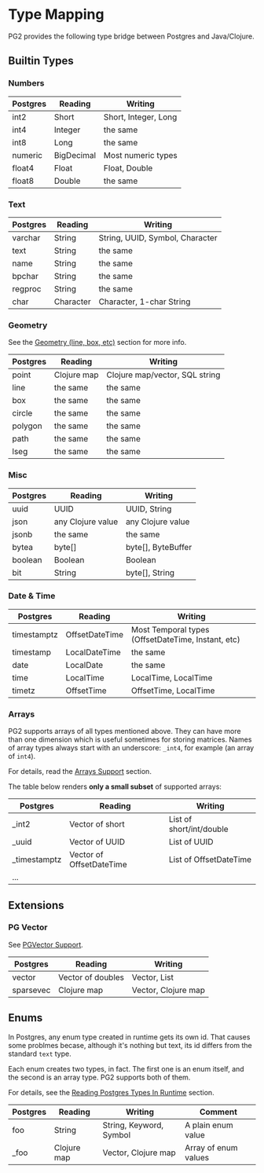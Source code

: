 # Type Mapping

PG2 provides the following type bridge between Postgres and Java/Clojure.

## Builtin Types

### Numbers

| Postgres | Reading    | Writing              |
|----------|------------|----------------------|
| int2     | Short      | Short, Integer, Long |
| int4     | Integer    | the same             |
| int8     | Long       | the same             |
| numeric  | BigDecimal | Most numeric types   |
| float4   | Float      | Float, Double        |
| float8   | Double     | the same             |

### Text

| Postgres | Reading   | Writing                         |
|----------|-----------|---------------------------------|
| varchar  | String    | String, UUID, Symbol, Character |
| text     | String    | the same                        |
| name     | String    | the same                        |
| bpchar   | String    | the same                        |
| regproc  | String    | the same                        |
| char     | Character | Character, 1-char String        |

### Geometry

See the [Geometry (line, box, etc)](/docs/geometry.md) section for more info.

| Postgres | Reading     | Writing                        |
|----------|-------------|--------------------------------|
| point    | Clojure map | Clojure map/vector, SQL string |
| line     | the same    | the same                       |
| box      | the same    | the same                       |
| circle   | the same    | the same                       |
| polygon  | the same    | the same                       |
| path     | the same    | the same                       |
| lseg     | the same    | the same                       |

### Misc

| Postgres | Reading           | Writing            |
|----------|-------------------|--------------------|
| uuid     | UUID              | UUID, String       |
| json     | any Clojure value | any Clojure value  |
| jsonb    | the same          | the same           |
| bytea    | byte[]            | byte[], ByteBuffer |
| boolean  | Boolean           | Boolean            |
| bit      | String            | byte[], String     |

### Date & Time

| Postgres    | Reading        | Writing                                            |
|-------------|----------------|----------------------------------------------------|
| timestamptz | OffsetDateTime | Most Temporal types (OffsetDateTime, Instant, etc) |
| timestamp   | LocalDateTime  | the same                                           |
| date        | LocalDate      | the same                                           |
| time        | LocalTime      | LocalTime, LocalTime                               |
| timetz      | OffsetTime     | OffsetTime, LocalTime                              |

### Arrays

PG2 supports arrays of all types mentioned above. They can have more than one
dimension which is useful sometimes for storing matrices. Names of array types
always start with an underscore: `_int4`, for example (an array of `int4`).

For details, read the [Arrays Support](/docs/arrays.md) section.

The table below renders **only a small subset** of supported arrays:

| Postgres     | Reading                  | Writing                  |
|--------------|--------------------------|--------------------------|
| _int2        | Vector of short          | List of short/int/double |
| _uuid        | Vector of UUID           | List of UUID             |
| _timestamptz | Vector of OffsetDateTime | List of OffsetDateTime   |
| ...          |                          |                          |

## Extensions

### PG Vector

See [PGVector Support](/docs/pgvector.md).

| Postgres  | Reading           | Writing             |
|-----------|-------------------|---------------------|
| vector    | Vector of doubles | Vector, List        |
| sparsevec | Clojure map       | Vector, Clojure map |

## Enums

In Postgres, any enum type created in runtime gets its own id. That causes some
problmes becase, although it's nothing but text, its id differs from the
standard `text` type.

Each enum creates two types, in fact. The first one is an enum itself, and the
second is an array type. PG2 supports both of them.

For details, see the [Reading Postgres Types In Runtime](/docs/read-pg-types.md)
section.

| Postgres | Reading     | Writing                 | Comment              |
|----------|-------------|-------------------------|----------------------|
| foo      | String      | String, Keyword, Symbol | A plain enum value   |
| _foo     | Clojure map | Vector, Clojure map     | Array of enum values |

